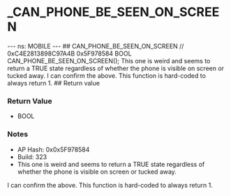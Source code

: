 # _CAN_PHONE_BE_SEEN_ON_SCREEN

--- ns: MOBILE --- ## CAN_PHONE_BE_SEEN_ON_SCREEN  // 0xC4E2813898C97A4B 0x5F978584 BOOL CAN_PHONE_BE_SEEN_ON_SCREEN();  This one is weird and seems to return a TRUE state regardless of whether the phone is visible on screen or tucked away. I can confirm the above. This function is hard-coded to always return 1.  ## Return value

### Return Value
* BOOL

### Notes
* AP Hash: 0x0x5F978584
* Build: 323
* This one is weird and seems to return a TRUE state regardless of whether the phone is visible on screen or tucked away.


I can confirm the above. This function is hard-coded to always return 1.

